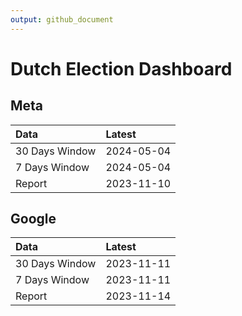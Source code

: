 ```yaml
---
output: github_document
---
```


# Dutch Election Dashboard



## Meta


|Data           |Latest     |
|:--------------|:----------|
|30 Days Window |2024-05-04 |
|7 Days Window  |2024-05-04 |
|Report         |2023-11-10 |

## Google


|Data           |Latest     |
|:--------------|:----------|
|30 Days Window |2023-11-11 |
|7 Days Window  |2023-11-11 |
|Report         |2023-11-14 |
